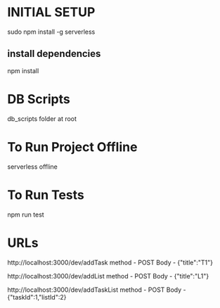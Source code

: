 # INITIAL SETUP
sudo npm install -g serverless

## install dependencies 
npm install

# DB Scripts 
db_scripts folder at root

# To Run Project Offline
serverless offline

# To Run Tests
npm run test

# URLs
http://localhost:3000/dev/addTask
method - POST
Body - {"title":"T1"}

http://localhost:3000/dev/addList
method - POST
Body - {"title":"L1"}

http://localhost:3000/dev/addTaskList
method - POST
Body - {"taskId":1,"listId":2}


